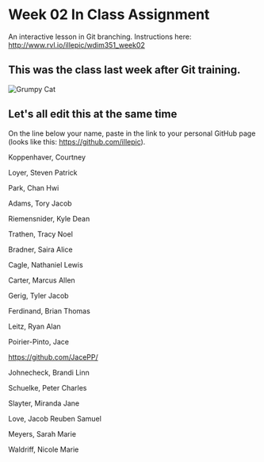 # Week 02 In Class Assignment

An interactive lesson in Git branching. Instructions here: http://www.rvl.io/illepic/wdim351_week02

## This was the class last week after Git training.

![Grumpy Cat](https://dl.dropbox.com/u/115284/wdim351/week02/tard.jpg "Tard")

## Let's all edit this at the same time

On the line below your name, paste in the link to your personal GitHub page (looks like this: https://github.com/illepic).

Koppenhaver, Courtney

Loyer, Steven Patrick

Park, Chan Hwi

Adams, Tory Jacob

Riemensnider, Kyle Dean

Trathen, Tracy Noel

Bradner, Saira Alice

Cagle, Nathaniel Lewis

Carter, Marcus Allen

Gerig, Tyler Jacob

Ferdinand, Brian Thomas

Leitz, Ryan Alan

Poirier-Pinto, Jace

https://github.com/JacePP/

Johnecheck, Brandi Linn

Schuelke, Peter Charles

Slayter, Miranda Jane

Love, Jacob Reuben Samuel

Meyers, Sarah Marie

Waldriff, Nicole Marie
